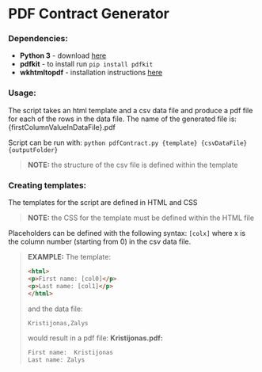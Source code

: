 # PDF Contract Generator

### Dependencies:
* **Python 3** - download [here](https://www.python.org/download/releases/3.0/)
* **pdfkit** - to install run ```pip install pdfkit```
* **wkhtmltopdf** - installation instructions [here](https://wkhtmltopdf.org/)

### Usage:
The script takes an html template and a csv data file and produce a pdf file for each of the rows in the data file. The name of the generated file is: {firstColumnValueInDataFile}.pdf

Script can be run with:
```python pdfContract.py {template} {csvDataFile} {outputFolder}```
> **NOTE:** the structure of the csv file is defined within the template

### Creating templates:
The templates for the script are defined in HTML and CSS
> **NOTE:** the CSS for the template must be defined within the HTML file

Placeholders can be defined with the following syntax: ```[colx]``` where x is the column number (starting from 0) in the csv data file.
 
> **EXAMPLE:**
> The template:
>```html
><html>
><p>First name: [col0]</p>
><p>Last name: [col1]</p>
></html>
>```
>and the data file:
>```html
>Kristijonas,Zalys
>```
>would result in a pdf file:
>**Kristijonas.pdf:**
>```html
>First name:  Kristijonas
>Last name: Zalys
>```